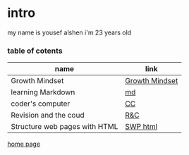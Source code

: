 # intro
my name is yousef alshen i'm 23 years old 
### table of cotents
name                          | link
------------------------------|-----------------------------------------------------------------------------------------
Growth Mindset                | [Growth Mindset](https://yousef-97.github.io/learning-journal/)
learning Markdown             | [md](https://github.com/yousef-97/learning-journal/blob/master/learning-journal)
coder's computer              | [CC](https://yousef-97.github.io/learning-journal/Read02)
Revision and the coud         | [R&C](https://yousef-97.github.io/learning-journal/Read_03%20practice%20with%20git)
Structure web pages with HTML | [SWP html](https://yousef-97.github.io/learning-journal/Read04)
[home page](https://yousef-97.github.io/learning-journal/homePage)
